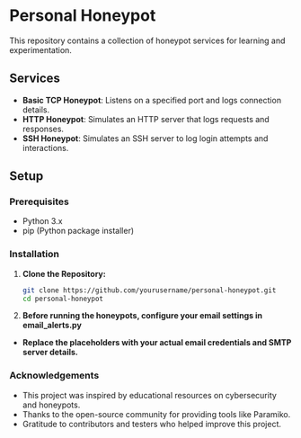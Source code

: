 # Personal Honeypot

This repository contains a collection of honeypot services for learning and experimentation.

## Services

- **Basic TCP Honeypot**: Listens on a specified port and logs connection details.
- **HTTP Honeypot**: Simulates an HTTP server that logs requests and responses.
- **SSH Honeypot**: Simulates an SSH server to log login attempts and interactions.

## Setup

### Prerequisites

- Python 3.x
- pip (Python package installer)

### Installation

1. **Clone the Repository:**
   ```bash
   git clone https://github.com/yourusername/personal-honeypot.git
   cd personal-honeypot
2. **Before running the honeypots, configure your email settings in email_alerts.py**
-  **Replace the placeholders with your actual email credentials and SMTP server details.**

### Acknowledgements
- This project was inspired by educational resources on cybersecurity and honeypots.
- Thanks to the open-source community for providing tools like Paramiko.
- Gratitude to contributors and testers who helped improve this project.